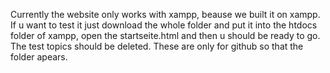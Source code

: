 Currently the website only works with xampp, beause we built it on xampp.
If u want to test it just download the whole folder and put it into the htdocs folder of xampp, open the startseite.html and then u should be ready to go. The test topics should be deleted. These are only for github so that the folder apears.

